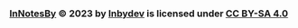 <h3 xmlns:cc="http://creativecommons.org/ns#" xmlns:dct="http://purl.org/dc/terms/">
<a property="dct:title" rel="cc:attributionURL" href="https://github.com/Inbydev/InNotesBy">InNotesBy</a> © 2023
by
<a rel="cc:attributionURL dct:creator" property="cc:attributionName" href="https://github.com/Inbydev">Inbydev</a>
is licensed under
<a href="http://creativecommons.org/licenses/by-sa/4.0/?ref=chooser-v1" target="_blank" rel="license noopener noreferrer" style="display:inline-block;">CC BY-SA 4.0
</a>
</h3> 
